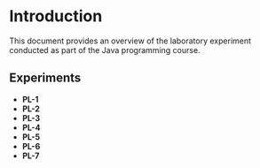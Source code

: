 # Introduction

This document provides an overview of the laboratory experiment conducted as part of the Java programming course.

## Experiments

- **PL-1** 
- **PL-2** 
- **PL-3** 
- **PL-4** 
- **PL-5** 
- **PL-6** 
- **PL-7** 
